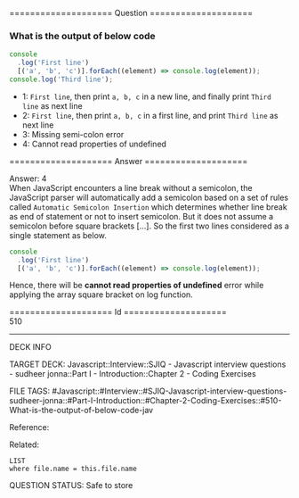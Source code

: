 ==================== Question ====================  

### What is the output of below code

```javascript
console
  .log('First line')
  [('a', 'b', 'c')].forEach((element) => console.log(element));
console.log('Third line');
```

- 1: `First line`, then print `a, b, c` in a new line, and finally print
  `Third line` as next line
- 2: `First line`, then print `a, b, c` in a first line, and print `Third line`
  as next line
- 3: Missing semi-colon error
- 4: Cannot read properties of undefined  

==================== Answer ====================  

Answer: 4  
When JavaScript encounters a line break without a semicolon, the JavaScript
parser will automatically add a semicolon based on a set of rules called
`Automatic Semicolon Insertion` which determines whether line break as end of
statement or not to insert semicolon. But it does not assume a semicolon before
square brackets [...]. So the first two lines considered as a single statement
as below.

```javascript
console
  .log('First line')
  [('a', 'b', 'c')].forEach((element) => console.log(element));
```

Hence, there will be **cannot read properties of undefined** error while
applying the array square bracket on log function.

==================== Id ====================  
510

---

DECK INFO

TARGET DECK: Javascript::Interview::SJIQ - Javascript interview questions - sudheer jonna::Part I - Introduction::Chapter 2 - Coding Exercises

FILE TAGS: #Javascript::#Interview::#SJIQ-Javascript-interview-questions-sudheer-jonna::#Part-I-Introduction::#Chapter-2-Coding-Exercises::#510-What-is-the-output-of-below-code-jav

Reference:

Related:

```dataview
LIST
where file.name = this.file.name
```

QUESTION STATUS: Safe to store
